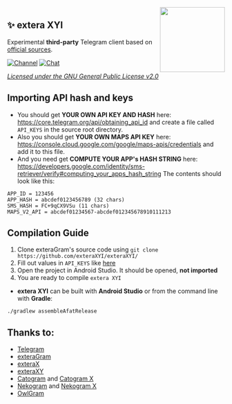 <img src="https://i.imgur.com/1QV5LS1.png" width="150" align="right"/>

## ✨ extera XYI
Experimental **third-party** Telegram client based on [official sources](https://github.com/DrKLO/Telegram).

[![Channel](https://img.shields.io/badge/Channel-Telegram-gray.svg?style=for-the-badge)](https://t.me/exteraxyi)
[![Chat](https://img.shields.io/badge/Chat-Telegram-gray.svg?style=for-the-badge)](https://t.me/exteraxyichat)

*[Licensed under the GNU General Public License v2.0](https://github.com/exteraXYI/exteraXYI/blob/default/LICENSE)*

## Importing API hash and keys
- You should get **YOUR OWN API KEY AND HASH** here: https://core.telegram.org/api/obtaining_api_id and create a file called `API_KEYS` in the source root directory.
- Also you should get **YOUR OWN MAPS API KEY** here: https://console.cloud.google.com/google/maps-apis/credentials and add it to this file.
- And you need get **COMPUTE YOUR APP's HASH STRING** here: https://developers.google.com/identity/sms-retriever/verify#computing_your_apps_hash_string
The contents should look like this:
```
APP_ID = 123456
APP_HASH = abcdef0123456789 (32 chars)
SMS_HASH = FC+9qCX9VSu (11 chars)
MAPS_V2_API = abcdef01234567-abcdef012345678910111213
```

## Compilation Guide
1. Clone exteraGram's source code using `git clone https://github.com/exteraXYI/exteraXYI/`
2. Fill out values in `API_KEYS` like [here](https://github.com/exteraXYI/exteraXYI#importing-api-hash-and-keys)
3. Open the project in Android Studio. It should be opened, **not imported**
4. You are ready to compile `extera XYI`

- **extera XYI** can be built with **Android Studio** or from the command line with **Gradle**:
```
./gradlew assembleAfatRelease
```

 ## Thanks to:
- [Telegram](https://github.com/DrKLO/Telegram)
- [exteraGram](https://github.com/exteraSquad/exteraGram)
- [exteraX](https://github.com/exteraX/exteraX)
- [exteraXY](https://github.com/exteraXY/exteraXY)
- [Catogram](https://github.com/Catogram/Catogram) and [Catogram X](https://github.com/CatogramX/CatogramX)
- [Nekogram](https://gitlab.com/Nekogram/Nekogram) and [Nekogram X](https://github.com/NekoX-Dev/NekoX)
- [OwlGram](https://gitlab.com/OwlGramDev/OwlGram)
